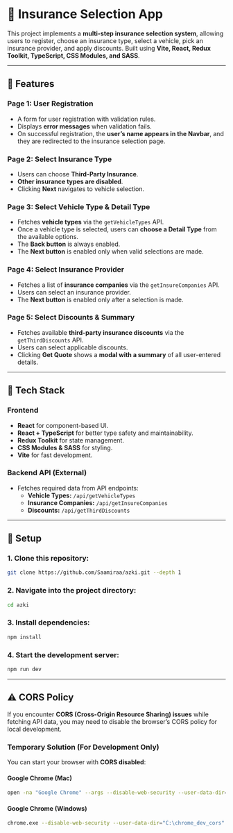 # 🚗 Insurance Selection App  

This project implements a **multi-step insurance selection system**, allowing users to register, choose an insurance type, select a vehicle, pick an insurance provider, and apply discounts. Built using **Vite, React, Redux Toolkit, TypeScript, CSS Modules, and SASS**.

---

## 📌 Features  

### **Page 1: User Registration**  
- A form for user registration with validation rules.  
- Displays **error messages** when validation fails.  
- On successful registration, the **user’s name appears in the Navbar**, and they are redirected to the insurance selection page.  

### **Page 2: Select Insurance Type**  
- Users can choose **Third-Party Insurance**.  
- **Other insurance types are disabled**.  
- Clicking **Next** navigates to vehicle selection.  

### **Page 3: Select Vehicle Type & Detail Type**  
- Fetches **vehicle types** via the `getVehicleTypes` API.  
- Once a vehicle type is selected, users can **choose a Detail Type** from the available options.  
- The **Back button** is always enabled.  
- The **Next button** is enabled only when valid selections are made.  

### **Page 4: Select Insurance Provider**  
- Fetches a list of **insurance companies** via the `getInsureCompanies` API.  
- Users can select an insurance provider.  
- The **Next button** is enabled only after a selection is made.  

### **Page 5: Select Discounts & Summary**  
- Fetches available **third-party insurance discounts** via the `getThirdDiscounts` API.  
- Users can select applicable discounts.  
- Clicking **Get Quote** shows a **modal with a summary** of all user-entered details.  

---

## 🔧 Tech Stack  

### **Frontend**  
- **React** for component-based UI.
- **React + TypeScript** for better type safety and maintainability.  
- **Redux Toolkit** for state management.  
- **CSS Modules & SASS** for styling.  
- **Vite** for fast development.  

### **Backend API (External)**  
- Fetches required data from API endpoints:  
  - **Vehicle Types:** `/api/getVehicleTypes`  
  - **Insurance Companies:** `/api/getInsureCompanies`  
  - **Discounts:** `/api/getThirdDiscounts`  

---

## 🚀 Setup  

### **1. Clone this repository:**  
```sh
git clone https://github.com/Saamiraa/azki.git --depth 1
```

### **2. Navigate into the project directory:**  
```sh
cd azki
```

### **3. Install dependencies:**  
```sh
npm install
```

### **4. Start the development server:**  
```sh
npm run dev
```

---

## ⚠️ CORS Policy  

If you encounter **CORS (Cross-Origin Resource Sharing) issues** while fetching API data, you may need to disable the browser’s CORS policy for local development.  

### **Temporary Solution (For Development Only)**  
You can start your browser with **CORS disabled**:  

#### **Google Chrome (Mac)**  
```sh
open -na "Google Chrome" --args --disable-web-security --user-data-dir=/tmp/cors-disabled
```

#### **Google Chrome (Windows)**  
```sh
chrome.exe --disable-web-security --user-data-dir="C:\chrome_dev_cors"
```